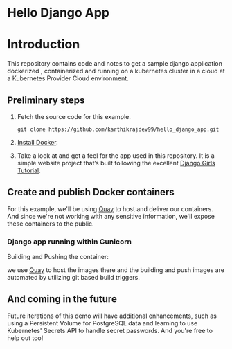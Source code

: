 # Hello Django App
# Introduction
 This repository contains code and notes to get a sample django application dockerized , containerized  and 
 running on a kubernetes cluster in a cloud at a Kubernetes Provider Cloud environment.

## Preliminary steps

1. Fetch the source code for this example.
   ````
   git clone https://github.com/karthikrajdev99/hello_django_app.git
   ````

2. [Install Docker][docker-install].

3. Take a look at and get a feel for the app used in this repository. It is a simple website project
that’s built following the excellent [Django Girls
Tutorial][django-girls-tutorial].


## Create and publish Docker containers

For this example, we'll be using [Quay](https://quay.io/)
to host and deliver our containers. And since we're not working with
any sensitive information, we'll expose these containers to the
public.


### Django app running within Gunicorn

Building and Pushing the container:

we use [Quay](https://quay.io/) to host the images there and the building and push images are automated
by utilizing git based build triggers.




## And coming in the future

Future iterations of this demo will have additional enhancements, such
as using a Persistent Volume for PostgreSQL data and learning to use
Kubernetes' Secrets API to handle secret passwords. And you're
free to help out too!


[docker-install]: https://docs.docker.com/engine/installation/
[kubernetes-install]: http://kubernetes.io/docs/getting-started-guides/
[django-girls-tutorial]: http://tutorial.djangogirls.org
[GKE]: https://cloud.google.com/container-engine/
[gcp-sdk]: https://cloud.google.com/sdk/
